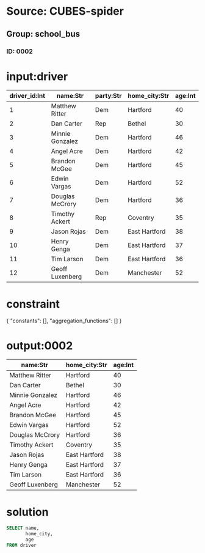 # Source: CUBES-spider
## Group: school_bus
### ID: 0002

# input:driver

| driver_id:Int | name:Str | party:Str | home_city:Str | age:Int |
|---|---|---|---|---|
| 1 | Matthew Ritter | Dem | Hartford | 40 |
| 2 | Dan Carter | Rep | Bethel | 30 |
| 3 | Minnie Gonzalez | Dem | Hartford | 46 |
| 4 | Angel Acre | Dem | Hartford | 42 |
| 5 | Brandon McGee | Dem | Hartford | 45 |
| 6 | Edwin Vargas | Dem | Hartford | 52 |
| 7 | Douglas McCrory | Dem | Hartford | 36 |
| 8 | Timothy Ackert | Rep | Coventry | 35 |
| 9 | Jason Rojas | Dem | East Hartford | 38 |
| 10 | Henry Genga | Dem | East Hartford | 37 |
| 11 | Tim Larson | Dem | East Hartford | 36 |
| 12 | Geoff Luxenberg | Dem | Manchester | 52 |

# constraint

{
  "constants": [],
  "aggregation_functions": []
}

# output:0002

| name:Str | home_city:Str | age:Int |
|---|---|---|
| Matthew Ritter | Hartford | 40 |
| Dan Carter | Bethel | 30 |
| Minnie Gonzalez | Hartford | 46 |
| Angel Acre | Hartford | 42 |
| Brandon McGee | Hartford | 45 |
| Edwin Vargas | Hartford | 52 |
| Douglas McCrory | Hartford | 36 |
| Timothy Ackert | Coventry | 35 |
| Jason Rojas | East Hartford | 38 |
| Henry Genga | East Hartford | 37 |
| Tim Larson | East Hartford | 36 |
| Geoff Luxenberg | Manchester | 52 |

# solution

```sql
SELECT name,
       home_city,
       age
FROM driver
```

